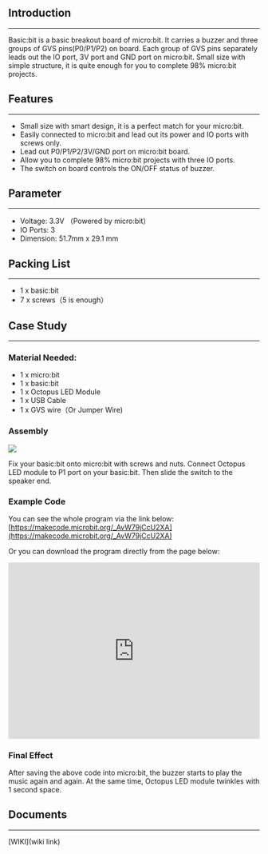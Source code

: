 ## Introduction  
---

Basic:bit is a basic breakout board of micro:bit. It carries a buzzer and three groups of GVS pins(P0/P1/P2) on board. Each group of GVS pins separately leads out the IO port, 3V port and GND port on micro:bit. Small size with simple structure, it is quite enough for you to complete 98% micro:bit projects.


## Features  
---

- Small size with smart design, it is a perfect match for your micro:bit.
- Easily connected to micro:bit and lead out its power and IO ports with screws only.
- Lead out P0/P1/P2/3V/GND port on micro:bit board. 
- Allow you to complete 98% micro:bit projects with three IO ports. 
- The switch on board controls the ON/OFF status of buzzer. 


## Parameter  
---

- Voltage: 3.3V （Powered by micro:bit）
- IO Ports: 3 
- Dimension: 51.7mm x 29.1 mm


## Packing List  
---

- 1 x basic:bit
- 7 x screws（5 is enough）


## Case Study  
---

### Material Needed:  

- 1 x micro:bit
- 1 x basic:bit
- 1 x Octopus LED Module
- 1 x USB Cable
- 1 x GVS wire（Or Jumper Wire)


### Assembly  

![](https://i.imgur.com/CIdYsAa.jpg)

Fix your basic:bit onto micro:bit with screws and nuts.
Connect Octopus LED module to P1 port on your basic:bit. 
Then slide the switch to the speaker end.


### Example Code  

You can see the whole program via the link below:
[https://makecode.microbit.org/_AvW79jCcU2XA](https://makecode.microbit.org/_AvW79jCcU2XA)

Or you can download the program directly from the page below: 

<div style="position:relative;height:0;padding-bottom:70%;overflow:hidden;"><iframe style="position:absolute;top:0;left:0;width:100%;height:100%;" src="https://makecode.microbit.org/#pub:_AvW79jCcU2XA" frameborder="0" sandbox="allow-popups allow-forms allow-scripts allow-same-origin"></iframe></div>


### Final Effect  

After saving the above code into micro:bit, the buzzer starts to play the music again and again. At the same time, Octopus LED module twinkles with 1 second space.


## Documents  
---

[WIKI](wiki link)
